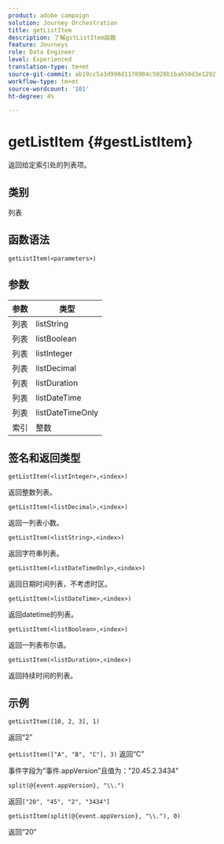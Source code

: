 ```yaml
---
product: adobe campaign
solution: Journey Orchestration
title: getListItem
description: 了解gstListItem函数
feature: Journeys
role: Data Engineer
level: Experienced
translation-type: tm+mt
source-git-commit: ab19cc5a3d998d1178984c5028b1ba650d3e1292
workflow-type: tm+mt
source-wordcount: '101'
ht-degree: 4%

---
```



# getListItem {#gestListItem}

返回给定索引处的列表项。

## 类别

列表

## 函数语法

`getListItem(<parameters>)`

## 参数

| 参数 | 类型 |
|-----------|------------------|
| 列表 | listString |
| 列表 | listBoolean |
| 列表 | listInteger |
| 列表 | listDecimal |
| 列表 | listDuration |
| 列表 | listDateTime |
| 列表 | listDateTimeOnly |
| 索引 | 整数 |

## 签名和返回类型

`getListItem(<listInteger>,<index>)`

返回整数列表。

`getListItem(<listDecimal>,<index>)`

返回一列表小数。

`getListItem(<listString>,<index>)`

返回字符串列表。

`getListItem(<listDateTimeOnly>,<index>)`

返回日期时间列表，不考虑时区。

`getListItem(<listDateTime>,<index>)`

返回datetime的列表。

`getListItem(<listBoolean>,<index>)`

返回一列表布尔语。

`getListItem(<listDuration>,<index>)`

返回持续时间的列表。

## 示例

`getListItem([10, 2, 3], 1)`

返回“2”

`getListItem(["A", "B", "C"], 3)`
返回“C”

事件字段为“事件.appVersion”且值为：&quot;20.45.2.3434&quot;

`split(@{event.appVersion}, "\\.")`

返回`["20", "45", "2", "3434"]`

`getListItem(split(@{event.appVersion}, "\\."), 0)`

返回“20”